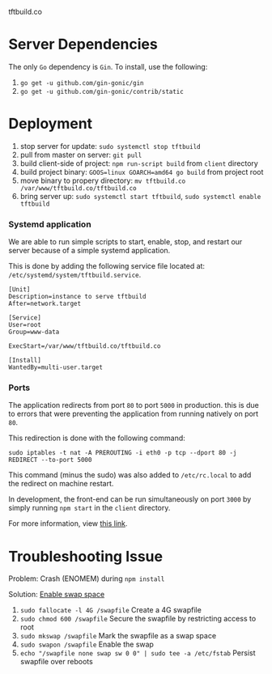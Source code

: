 tftbuild.co

# Server Dependencies

The only `Go` dependency is `Gin`. To install, use the following:
1) `go get -u github.com/gin-gonic/gin`
2) `go get -u github.com/gin-gonic/contrib/static`

# Deployment

1) stop server for update: `sudo systemctl stop tftbuild`
2) pull from master on server: `git pull`
3) build client-side of project: `npm run-script build` from `client` directory
4) build project binary: `GOOS=linux GOARCH=amd64 go build` from project root
5) move binary to propery directory: `mv tftbuild.co /var/www/tftbuild.co/tftbuild.co`
6) bring server up: `sudo systemctl start tftbuild`, `sudo systemctl enable tftbuild`

### Systemd application

We are able to run simple scripts to start, enable, stop, and restart our server because of a simple systemd application. 

This is done by adding the following service file located at: `/etc/systemd/system/tftbuild.service`.

```
[Unit]
Description=instance to serve tftbuild
After=network.target

[Service]
User=root
Group=www-data

ExecStart=/var/www/tftbuild.co/tftbuild.co

[Install]
WantedBy=multi-user.target
```

### Ports

The application redirects from port `80` to port `5000` in production. this is due to errors that were preventing the application from running natively on port `80`. 

This redirection is done with the following command:

`sudo iptables -t nat -A PREROUTING -i eth0 -p tcp --dport 80 -j REDIRECT --to-port 5000`

This command (minus the sudo) was also added to `/etc/rc.local` to add the redirect on machine restart.

In development, the front-end can be run simultaneously on port `3000` by simply running `npm start` in the `client` directory.

For more information, view [this link](https://stackoverflow.com/questions/16573668/best-practices-when-running-node-js-with-port-80-ubuntu-linode).

# Troubleshooting Issue
Problem: Crash (ENOMEM) during `npm install`

Solution: [Enable swap space](https://stackoverflow.com/questions/26193654/node-js-catch-enomem-error-thrown-after-spawn)

1) `sudo fallocate -l 4G /swapfile` Create a 4G swapfile
2) `sudo chmod 600 /swapfile` Secure the swapfile by restricting access to root
3) `sudo mkswap /swapfile` Mark the swapfile as a swap space 
4) `sudo swapon /swapfile` Enable the swap
5) `echo "/swapfile none swap sw 0 0" | sudo tee -a /etc/fstab` Persist swapfile over reboots


